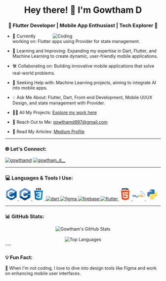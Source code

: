 <h1 align="center">Hey there! 👋 I'm Gowtham D</h1>       

<h3 align="center">🚀 Flutter Developer | Mobile App Enthusiast | Tech Explorer 🚀</h3>  
<img align="right" alt="Coding" width="350" src="https://i.redd.it/n8agw6z2smyb1.gif"> 

- 🔭 Currently working on: Flutter apps using Provider for state management. 

- 🌱 Learning and Improving: Expanding my expertise in Dart, Flutter, and Machine Learning to create dynamic, user-friendly mobile applications.

- 🛠 Collaborating on: Building innovative mobile applications that solve real-world problems.

- 🤝 Seeking Help with: Machine Learning projects, aiming to integrate AI into mobile apps.

- 💡 Ask Me About: Flutter, Dart, Front-end Development, Mobile UI/UX Design, and state management with Provider.

- 👨‍💻 All My Projects: [Explore my work here](https://bento.me/gowthamd)

- 📧 Reach Out to Me: gowthamd997@gmail.com    

- 📘 Read My Articles: [Medium Profile](https://medium.com/@gowthamd997)

---

### 🌐 Let's Connect:

<p align="left">
  <a href="https://linkedin.com/in/gowthamd" target="blank"><img align="center" src="https://raw.githubusercontent.com/rahuldkjain/github-profile-readme-generator/master/src/images/icons/Social/linked-in-alt.svg" alt="gowthamd" height="30" width="40" /></a>
  <a href="https://instagram.com/gowtham_d__" target="blank"><img align="center" src="https://raw.githubusercontent.com/rahuldkjain/github-profile-readme-generator/master/src/images/icons/Social/instagram.svg" alt="gowtham_d__" height="30" width="40" /></a>
</p>

---

### 💻 Languages & Tools I Use: 

<p align="left"> 
  <a href="https://www.cprogramming.com/" target="_blank"> <img src="https://raw.githubusercontent.com/devicons/devicon/master/icons/c/c-original.svg" alt="c" width="40" height="40"/> </a> 
  <a href="https://www.w3schools.com/cpp/" target="_blank"> <img src="https://raw.githubusercontent.com/devicons/devicon/master/icons/cplusplus/cplusplus-original.svg" alt="cplusplus" width="40" height="40"/> </a> 
  <a href="https://www.w3schools.com/css/" target="_blank"> <img src="https://raw.githubusercontent.com/devicons/devicon/master/icons/css3/css3-original-wordmark.svg" alt="css3" width="40" height="40"/> </a> 
  <a href="https://dart.dev" target="_blank"> <img src="https://www.vectorlogo.zone/logos/dartlang/dartlang-icon.svg" alt="dart" width="40" height="40"/> </a> 
  <a href="https://www.figma.com/" target="_blank"> <img src="https://www.vectorlogo.zone/logos/figma/figma-icon.svg" alt="figma" width="40" height="40"/> </a> 
  <a href="https://firebase.google.com/" target="_blank"> <img src="https://www.vectorlogo.zone/logos/firebase/firebase-icon.svg" alt="firebase" width="40" height="40"/> </a> 
  <a href="https://flutter.dev" target="_blank"> <img src="https://www.vectorlogo.zone/logos/flutterio/flutterio-icon.svg" alt="flutter" width="40" height="40"/> </a> 
  <a href="https://www.w3.org/html/" target="_blank"> <img src="https://raw.githubusercontent.com/devicons/devicon/master/icons/html5/html5-original-wordmark.svg" alt="html5" width="40" height="40"/> </a> 
  <a href="https://www.mysql.com/" target="_blank"> <img src="https://raw.githubusercontent.com/devicons/devicon/master/icons/mysql/mysql-original-wordmark.svg" alt="mysql" width="40" height="40"/> </a> 
  <a href="https://www.python.org" target="_blank"> <img src="https://raw.githubusercontent.com/devicons/devicon/master/icons/python/python-original.svg" alt="python" width="40" height="40"/> </a> 
</p>

---

### 📊 GitHub Stats:

<div align="center"> <img src="https://github-readme-stats.vercel.app/api?username=gowtham-dd&show_icons=true&theme=radical&count_private=true" alt="Gowtham's GitHub Stats" /> <br/> <br/> <img src="https://github-readme-stats.vercel.app/api/top-langs/?username=gowtham-dd&layout=compact&theme=radical" alt="Top Languages" /> </div>
---

### 💡 Fun Fact:

🎨 When I'm not coding, I love to dive into design tools like Figma and work on enhancing mobile user interfaces.
